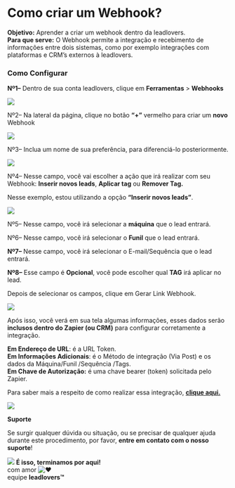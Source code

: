 # Como criar um Webhook?

**Objetivo:** Aprender a criar um webhook dentro da leadlovers.\
**Para que serve:** O Webhook permite a integração  e recebimento de informações entre dois sistemas, como por exemplo integrações com plataformas e CRM’s externos à leadlovers.

### **Como Configurar**

&#x20;**Nº1–** Dentro de sua conta leadlovers, clique em **Ferramentas** > **Webhooks**

![](https://suporte.love/wp-content/uploads/2020/07/webhooks.png)

Nº2– Na lateral da página, clique no botão **“+”** vermelho para criar um **novo** Webhook

[![](https://legado.leadlovers.site/wp-content/uploads/2020/09/t1-111.png)](https://legado.leadlovers.site/wp-content/uploads/2020/09/t1-111.png)

Nº3– Inclua um nome de sua preferência, para diferenciá-lo posteriormente.

[![](https://legado.leadlovers.site/wp-content/uploads/2020/09/t1-112.png)](https://legado.leadlovers.site/wp-content/uploads/2020/09/t1-112.png)

Nº4– Nesse campo, você vai escolher a ação que irá realizar com seu Webhook: **Inserir novos leads**, **Aplicar tag** ou **Remover Tag.**&#x20;

Nesse exemplo, estou utilizando a opção **“Inserir novos leads”**.

[![](https://legado.leadlovers.site/wp-content/uploads/2020/09/t1-113.png)](https://legado.leadlovers.site/wp-content/uploads/2020/09/t1-113.png)

Nº5– Nesse campo, você irá selecionar a **máquina** que o lead entrará.&#x20;

Nº6– Nesse campo, você irá selecionar o **Funil** que o lead entrará.

**Nº7–** Nesse campo, você irá selecionar o E-mail/Sequência que o lead entrará.

**Nº8–** Esse campo é **Opcional**, você pode escolher qual **TAG** irá aplicar no lead.&#x20;

Depois de selecionar os campos, clique em Gerar Link Webhook.

&#x20;[![](https://legado.leadlovers.site/wp-content/uploads/2020/09/t1-114.png)](https://legado.leadlovers.site/wp-content/uploads/2020/09/t1-114.png)

Após isso, você verá em sua tela algumas informações, esses dados serão **inclusos dentro do Zapier (ou CRM)** para configurar corretamente a integração.

**Em Endereço de URL**: é a URL Token.\
**Em Informações Adicionais**: é o Método de integração (Via Post) e os dados da Máquina/Funil /Sequência /Tags.\
**Em Chave de Autorização:** é uma chave bearer (token) solicitada pelo Zapier.

&#x20;Para saber mais a respeito de como realizar essa integração, [**clique aqui.** ](https://suporte.love/integracao-pipedrive-x-leadlovers-via-zapier/)

[![](https://legado.leadlovers.site/wp-content/uploads/2020/09/t1-115.png)](https://legado.leadlovers.site/wp-content/uploads/2020/09/t1-115.png)

**Suporte**

Se surgir qualquer dúvida ou situação, ou se precisar de qualquer ajuda durante este procedimento, por favor, **entre em contato com o nosso suporte**!

![](https://legado.leadlovers.site/wp-content/uploads/2020/09/1f3c1.svg) **É isso, terminamos por aqui!**\
com amor ![❤](https://legado.leadlovers.site/wp-content/uploads/2020/09/2764.svg)\
equipe **leadlovers™**
